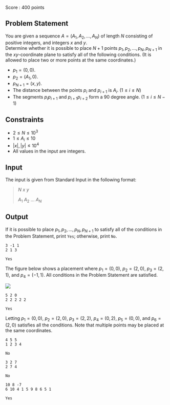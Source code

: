 Score : $400$ points

## Problem Statement

You are given a sequence $A = (A_1, A_2, \dots, A_N)$ of length $N$ consisting of positive integers, and integers $x$ and $y$.<br>
Determine whether it is possible to place $N+1$ points $p_1, p_2, \dots, p_N, p_{N+1}$ in the $xy$-coordinate plane to satisfy all of the following conditions. (It is allowed to place two or more points at the same coordinates.)

- $p_1 = (0, 0)$.
- $p_2 = (A_1, 0)$.
- $p_{N+1} = (x, y)$.
- The distance between the points $p_i$ and $p_{i+1}$ is $A_i$. ($1 \leq i \leq N$)
- The segments $p_i p_{i+1}$ and $p_{i+1} p_{i+2}$ form a $90$ degree angle. ($1 \leq i \leq N - 1$)

## Constraints

- $2 \leq N \leq 10^3$
- $1 \leq A_i \leq 10$
- $|x|, |y| \leq 10^4$
- All values in the input are integers.

## Input

The input is given from Standard Input in the following format:

> $N$ $x$ $y$
> 
> $A_1$ $A_2$ $\dots$ $A_N$

## Output

If it is possible to place $p_1, p_2, \dots, p_N, p_{N+1}$ to satisfy all of the conditions in the Problem Statement, print `Yes`; otherwise, print `No`.

```input1
3 -1 1
2 1 3
```

```output1
Yes
```

The figure below shows a placement where $p_1 = (0, 0)$, $p_2 = (2, 0)$, $p_3 = (2, 1)$, and $p_4 = (-1, 1)$. All conditions in the Problem Statement are satisfied.

![](https://img.atcoder.jp/ghi/9e66a2e8cd081f011d3baba22dbe64fa.jpg)

```input2
5 2 0
2 2 2 2 2
```

```output2
Yes
```

Letting $p_1 = (0, 0)$, $p_2 = (2, 0)$, $p_3 = (2, 2)$, $p_4 = (0, 2)$, $p_5 = (0, 0)$, and $p_6 = (2, 0)$ satisfies all the conditions. Note that multiple points may be placed at the same coordinates.

```input3
4 5 5
1 2 3 4
```

```output3
No
```

```input4
3 2 7
2 7 4
```

```output4
No
```

```input5
10 8 -7
6 10 4 1 5 9 8 6 5 1
```

```output5
Yes
```